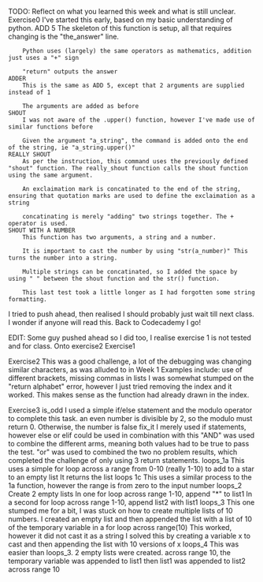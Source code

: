 TODO: Reflect on what you learned this week and what is still unclear.
Exercise0
    I've started this early, based on my basic understanding of python.
    ADD 5
        The skeleton of this function is setup, all that requires changing is the "the_answer" line.
        
        Python uses (largely) the same operators as mathematics, addition just uses a "+" sign
        
        "return" outputs the answer
    ADDER
        This is the same as ADD 5, except that 2 arguments are supplied instead of 1

        The arguments are added as before
    SHOUT
        I was not aware of the .upper() function, however I've made use of similar functions before

        Given the argument "a_string", the command is added onto the end of the string, ie "a_string.upper()"
    REALLY SHOUT
        As per the instruction, this command uses the previously defined "shout" function. The really_shout function calls the shout function using the same argument.

        An exclaimation mark is concatinated to the end of the string, ensuring that quotation marks are used to define the exclaimation as a string

        concatinating is merely "adding" two strings together. The + operator is used.
    SHOUT WITH A NUMBER
        This function has two arguments, a string and a number. 

        It is important to cast the number by using "str(a_number)" This turns the number into a string.

        Multiple strings can be concatinated, so I added the space by using " " between the shout function and the str() function.

        This last test took a little longer as I had forgotten some string formatting.

I tried to push ahead, then realised I should probably just wait till next class. I wonder if anyone will read this. Back to Codecademy I go!

EDIT: Some guy pushed ahead so I did too, I realise exercise 1 is not tested and for class. Onto exercise2
Exercise1



Exercise2
    This was a good challenge, a lot of the debugging was changing similar characters, as was alluded to in Week 1
    Examples include: use of different brackets, missing commas in lists
    I was somewhat stumped on the "return alphabet" error, however I just tried removing the index and it worked. This makes sense as the function had already drawn in the index.

Exercise3
    is_odd
        I used a simple if/else statement and the modulo operator to complete this task.
        an even number is divisible by 2, so the modulo must return 0.
        Otherwise, the number is false
    fix_it
        I merely used if statements, however else or elif could be used in combination with this
        "AND" was used to combine the different arms, meaning both values had to be true to pass the test. 
        "or" was used to combined the two no problem results, which completed the challenge of only using 3 return statements.
    loops_1a
        This uses a simple for loop across a range from 0-10 (really 1-10) to add to a star to an empty list
        It returns the list
    loops 1c
        This uses a similar process to the 1a function, however the range is from zero to the input number
    loops_2
        Create 2 empty lists
        In one for loop across range 1-10, append "*" to list1
        In a second for loop across range 1-10, append list2 with list1
    loops_3
        This one stumped me for a bit, I was stuck on how to create multiple lists of 10 numbers.
        I created an empty list and then appended the list with a list of 10 of the temporary variable in a for loop across range(10)
        This worked, however it did not cast it as a string
        I solved this by creating a variable x to cast and then appending the list with 10 versions of x
    loops_4
        This was easier than loops_3.
        2 empty lists were created.
        across range 10, the temporary variable was appended to list1
        then list1 was appended to list2 across range 10
    
